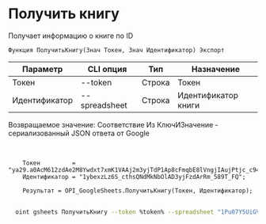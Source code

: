 ﻿---
sidebar_position: 2
---

# Получить книгу
 Получает информацию о книге по ID



`Функция ПолучитьКнигу(Знач Токен, Знач Идентификатор) Экспорт`

  | Параметр | CLI опция | Тип | Назначение |
  |-|-|-|-|
  | Токен | --token | Строка | Токен |
  | Идентификатор | --spreadsheet | Строка | Идентификатор книги |

  
  Возвращаемое значение:   Соответствие Из КлючИЗначение - сериализованный JSON ответа от Google

<br/>




```bsl title="Пример кода"
    Токен         = "ya29.a0AcM612zdAe2M8Ywdxt7xmK1VAAj2m3yjTdP1Ap8cFmqbE8lVngjIAujPtjc_c94MCuKNLfn7MSssBd6NfMXDQDrHMUv7Fgjp7cjuXk68n...";
    Идентификатор = "1ybexzLz6S_cthsQNdMkNbOlAD3yjFzdArRm_589T_FQ";

    Результат = OPI_GoogleSheets.ПолучитьКнигу(Токен, Идентификатор);
```



```sh title="Пример команды CLI"
    
  oint gsheets ПолучитьКнигу --token %token% --spreadsheet "1Pu07Y5UiGVfW4fqfP7tcSQtdSX_2wdm2Ih23zlxJJwc"

```

```json title="Результат"

```
